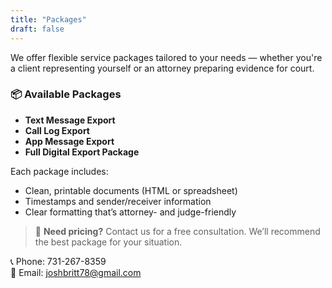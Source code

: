 ```yaml
---
title: "Packages"
draft: false
---
```


We offer flexible service packages tailored to your needs — whether you're a client representing yourself or an attorney preparing evidence for court.

### 📦 Available Packages

- **Text Message Export**
- **Call Log Export**
- **App Message Export**
- **Full Digital Export Package**

Each package includes:
- Clean, printable documents (HTML or spreadsheet)
- Timestamps and sender/receiver information
- Clear formatting that’s attorney- and judge-friendly

> 💬 **Need pricing?** Contact us for a free consultation. We’ll recommend the best package for your situation.

📞 Phone: 731-267-8359  
📧 Email: joshbritt78@gmail.com
